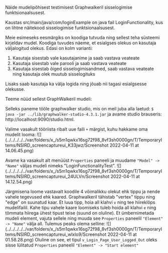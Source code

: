Näide mudelipõhisest testimisest Graphwalkeril sisselogimise funktsionaalsusest.

Kaustas src/main/java/com/loginExample on java fail LoginFunctionality, kus on lihtne näitekood sisselogimise
funktsionaalsusest. 

Meie esimeseks eesmärgiks on koodiga tutvuda ning sellest teha süsteemi kirjeldav mudel. 
Koodiga tuvudes näeme, et esialgses olekus on kasutaja väljalogitud olekus. Edasi on kolm varianti:
1. Kasutaja sisestab vale kasutajanime ja saab vastava veateate
2. Kasutaja sisestab vale parooli ja saab vastava veateate
3. Kasutaja sisestab õiged sisselogimisandmed, saab vastava veateate ning kasutaja olek muutub sisselogituks

Lisaks saab kasutaja ka välja logida ning jõuab nii tagasi esialgsesse olekusse.

Teeme nüüd sellest GraphWalkeril mudeli:

Selleks paneme tööle graphwalker studio, mis on meil juba alla laetud: 
`$ java -jar ../lib/graphwalker-studio-4.3.1.jar` ja avame studio brauseris: http://localhost:9090/studio.html.

Valime vasakult tööriista ribalt uue faili `+` märgist, kuhu hakkame oma mudelit looma:
![](../../../../../var/folders/x_/s5m1qwkx16sg72f98_8vf3sh0000gn/T/TemporaryItems/NSIRD_screencaptureui_K33jwz/Screenshot 2022-04-11 at 14.06.45.png)

Avame ka vasakult alt menüüst ``Properties`` paneeli ja muudame `"Model" -> "Name"` väljas mudeli nimeks 
"LoginFunctionalityTest".
![](../../../../../var/folders/x_/s5m1qwkx16sg72f98_8vf3sh0000gn/T/TemporaryItems/NSIRD_screencaptureui_24ULVn/Screenshot 2022-04-11 at 14.12.54.png)

Järgmisena loome vastavalt koodile 4 võimalikku olekut ehk tippu ja nende vahele tegevused ehk kaared. Graphwalkeril 
tähistab "vertex" tippu ning "edge" on suunatud kaar. Et luua tipp, hoia all klahvi ``v`` ning tee hiireklõps mudelifailil.
Kahe tipu vahele kaare loomiseks tuleb hoida all klahvi `e` ning tõmmata hiirega ühest tipust teise (suund on oluline).
Et ümbernimetada mudeli element, vajuta sellele ning muuda see `Properties` paneelil  `"Element" -> "Name"` välja all. 
Tulemus peaks olema selline:
![](../../../../../var/folders/x_/s5m1qwkx16sg72f98_8vf3sh0000gn/T/TemporaryItems/NSIRD_screencaptureui_wlxlo9/Screenshot 2022-04-11 at 01.58.28.png)
Oluline on see, et tipul ``v_Login_Page_User_Logged_Out`` oleks sisse lülitatud `Properties` paneelil  `"Element" -> "Start element"`